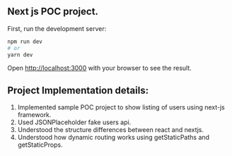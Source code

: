 ## Next js POC project.

First, run the development server:

```bash
npm run dev
# or
yarn dev
```

Open [http://localhost:3000](http://localhost:3000) with your browser to see the result.

## Project Implementation details:

1. Implemented sample POC project to show listing of users using next-js framework.
2. Used JSONPlaceholder fake users api.
3. Understood the structure differences between react and nextjs. 
3. Understood how dynamic routing works using getStaticPaths and getStaticProps. 
